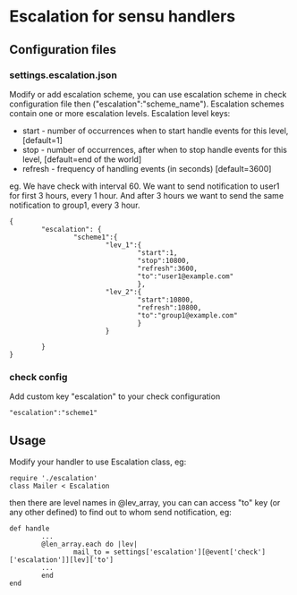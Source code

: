# Escalation for sensu handlers

## Configuration files
### settings.escalation.json
Modify or add escalation scheme, you can use escalation scheme in check configuration file then ("escalation":"scheme_name").
Escalation schemes contain one or more escalation levels. Escalation level keys:
* start - number of occurrences when to start handle events for this level, [default=1] 
* stop - number of occurrences, after when to stop handle events for this level, [default=end of the world]
* refresh - frequency of handling events (in seconds) [default=3600]

eg. 
We have check with interval 60. We want to send notification to user1 for first 3 hours, every 1 hour.
And after 3 hours we want to send the same notification to group1, every 3 hour.
```
{
        "escalation": {
                "scheme1":{
                        "lev_1":{
                                "start":1,
                                "stop":10800,
                                "refresh":3600,
                                "to":"user1@example.com"
                                },
                        "lev_2":{
                                "start":10800,
                                "refresh":10800,
                                "to":"group1@example.com"
                                }
                        }

        }
}
```

### check config
Add custom key "escalation" to your check configuration
```
"escalation":"scheme1"
```

## Usage
Modify your handler to use Escalation class, eg:
```
require './escalation'
class Mailer < Escalation
```
then there are level names in @lev_array, you can can access "to" key (or any other defined) to find out to whom send notification, eg:
```
def handle
        ...
        @len_array.each do |lev|
                mail_to = settings['escalation'][@event['check']['escalation']][lev]['to']
        ...
        end
end
